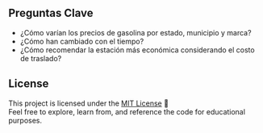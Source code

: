 
## Preguntas Clave
- ¿Cómo varían los precios de gasolina por estado, municipio y marca?
- ¿Cómo han cambiado con el tiempo?
- ¿Cómo recomendar la estación más económica considerando el costo de traslado?

## License

This project is licensed under the [MIT License](../../LICENSE) 📝  
Feel free to explore, learn from, and reference the code for educational purposes.